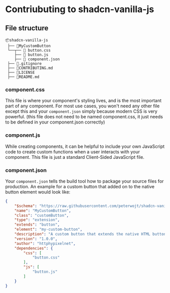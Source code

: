 # Contriubuting to shadcn-vanilla-js

## File structure 
```
📦shadcn-vanilla-js
 ├── 📂MyCustomButton
 └──┬── 📜 button.css
    ├── 📜 button.js
    ├── 📜 component.json
 ├── 📜.gitignore
 ├── 📜CONTRIBUTING.md
 ├── 📜LICENSE
 ├── 📜README.md
```
### component.css
This file is where your component's styling lives, and is the most important part of any component. For most use cases, you won't need any other file except this and your `component.json` simply because modern CSS is very powerful. (this file does not need to be named component.css, it just needs to be defined in your component.json correctly)

### component.js
While creating components, it can be helpful to include your own JavaScript code to create custom functions when a user interacts with your component. This file is just a standard Client-Sided JavaScript file.

### component.json
Your `component.json` tells the build tool how to package your source files for production. An example for a custom button that added on to the native button element would look like:
```json
{
    "$schema": "https://raw.githubusercontent.com/peterwojt/shadcn-vanilla-js/main/schema.json",
    "name": "MyCustomButton",
    "class": "customButton",
    "type": "extension",
    "extends": "button",
    "element": "my-custom-button",
    "description": "A custom button that extends the native HTML button element.",
    "version": "1.0.0",
    "author": "httphypixelnet",
    "dependencies": {
        "css": [
            "button.css"
        ],
        "js": [
            "button.js"
        ]
    }
}
```